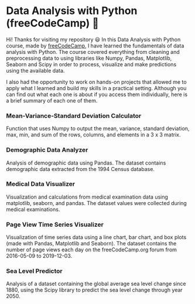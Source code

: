 # Data Analysis with Python (freeCodeCamp) 🐍
Hi! Thanks for visiting my repository 😃 In this Data Analysis with Python course, made by <a href="https://www.freecodecamp.org/">freeCodeCamp</a>, I have learned the fundamentals of data analysis with Python. The course covered everything from cleaning and preprocessing data to using libraries like Numpy, Pandas, Matplotlib, Seaborn and Scipy in order to process, visualize and make predictions using the available data.

I also had the opportunity to work on hands-on projects that allowed me to apply what I learned and build my skills in a practical setting. Although you can find out what each one is about if you access them individually, here is a brief summary of each one of them.

### Mean-Variance-Standard Deviation Calculator
Function that uses Numpy to output the mean, variance, standard deviation, max, min, and sum of the rows, columns, and elements in a 3 x 3 matrix.

### Demographic Data Analyzer
Analysis of demographic data using Pandas. The dataset contains demographic data extracted from the 1994 Census database.

### Medical Data Visualizer
Visualization and calculations from medical examination data using matplotlib, seaborn, and pandas. The dataset values were collected during medical examinations.

### Page View Time Series Visualizer
Visualization of time series data using a line chart, bar chart, and box plots (made with Pandas, Matplotlib and Seaborn). The dataset contains the number of page views each day on the freeCodeCamp.org forum from 2016-05-09 to 2019-12-03.

### Sea Level Predictor
Analysis of a dataset containing the global average sea level change since 1880, using the Scipy library to predict the sea level change through year 2050.

